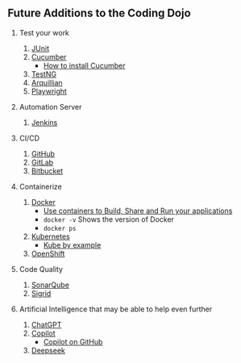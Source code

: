 ## Future Additions to the Coding Dojo
1. Test your work
    1. [JUnit](https://junit.org/)
    2. [Cucumber](https://cucumber.io/)
        - [How to install Cucumber](https://cucumber.io/docs/installation/java)
    3. [TestNG](https://testng.org/)
    4. [Arquillian](https://arquillian.org/)
    5. [Playwright](https://playwright.dev/)
2. Automation Server
    1. [Jenkins](https://www.jenkins.io/)
3. CI/CD
    1. [GitHub](https://github.com)
    2. [GitLab](https://gitlab.com)
    3. [Bitbucket](https://bitbucket.org/)
4. Containerize
    1. [Docker](https://www.docker.com/)
        - [Use containers to Build, Share and Run your applications](https://www.docker.com/resources/what-container/)
        - `docker -v` Shows the version of Docker
        - `docker ps`
    2. [Kubernetes](https://kubernetes.io/)
        - [Kube by example](https://kubebyexample.com/)
    3. [OpenShift](https://www.redhat.com/en/technologies/cloud-computing/openshift)

5. Code Quality
    1. [SonarQube](https://www.sonarsource.com/products/sonarqube/)
    2. [Sigrid](https://www.softwareimprovementgroup.com/sigrid-software-excellence-platform/)
6. Artificial Intelligence that may be able to help even further
    1. [ChatGPT](https://chatgpt.com/)
    2. [Copilot](https://copilot.microsoft.com/)
       - [Copilot on GitHub](https://github.com/copilot)
    3. [Deepseek](https://www.deepseek.com/)